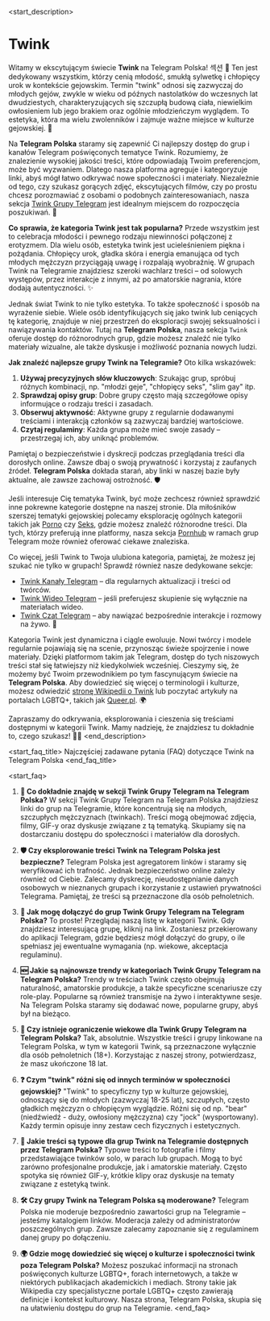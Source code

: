 <start_description>
# Twink

Witamy w ekscytującym świecie **Twink** na Telegram Polska!  섹션 👬 Ten jest dedykowany wszystkim, którzy cenią młodość, smukłą sylwetkę i chłopięcy urok w kontekście gejowskim. Termin "twink" odnosi się zazwyczaj do młodych gejów, zwykle w wieku od późnych nastolatków do wczesnych lat dwudziestych, charakteryzujących się szczupłą budową ciała, niewielkim owłosieniem lub jego brakiem oraz ogólnie młodzieńczym wyglądem. To estetyka, która ma wielu zwolenników i zajmuje ważne miejsce w kulturze gejowskiej. 🌟

Na **Telegram Polska** staramy się zapewnić Ci najlepszy dostęp do grup i kanałów Telegram poświęconych tematyce Twink. Rozumiemy, że znalezienie wysokiej jakości treści, które odpowiadają Twoim preferencjom, może być wyzwaniem. Dlatego nasza platforma agreguje i kategoryzuje linki, abyś mógł łatwo odkrywać nowe społeczności i materiały. Niezależnie od tego, czy szukasz gorących zdjęć, ekscytujących filmów, czy po prostu chcesz porozmawiać z osobami o podobnych zainteresowaniach, nasza sekcja [Twink Grupy Telegram](/grupy/twink/) jest idealnym miejscem do rozpoczęcia poszukiwań. 🚀

**Co sprawia, że kategoria Twink jest tak popularna?**
Przede wszystkim jest to celebracja młodości i pewnego rodzaju niewinności połączonej z erotyzmem. Dla wielu osób, estetyka twink jest ucieleśnieniem piękna i pożądania. Chłopięcy urok, gładka skóra i energia emanująca od tych młodych mężczyzn przyciągają uwagę i rozpalają wyobraźnię. W grupach Twink na Telegramie znajdziesz szeroki wachlarz treści – od solowych występów, przez interakcje z innymi, aż po amatorskie nagrania, które dodają autentyczności. ✨

Jednak świat Twink to nie tylko estetyka. To także społeczność i sposób na wyrażenie siebie. Wiele osób identyfikujących się jako twink lub ceniących tę kategorię, znajduje w niej przestrzeń do eksploracji swojej seksualności i nawiązywania kontaktów. Tutaj na **Telegram Polska**, nasza sekcja `Twink` oferuje dostęp do różnorodnych grup, gdzie możesz znaleźć nie tylko materiały wizualne, ale także dyskusje i możliwość poznania nowych ludzi.

**Jak znaleźć najlepsze grupy Twink na Telegramie?**
Oto kilka wskazówek:
1.  **Używaj precyzyjnych słów kluczowych**: Szukając grup, spróbuj różnych kombinacji, np. "młodzi geje", "chłopięcy seks", "slim gay" itp.
2.  **Sprawdzaj opisy grup**: Dobre grupy często mają szczegółowe opisy informujące o rodzaju treści i zasadach.
3.  **Obserwuj aktywność**: Aktywne grupy z regularnie dodawanymi treściami i interakcją członków są zazwyczaj bardziej wartościowe.
4.  **Czytaj regulaminy**: Każda grupa może mieć swoje zasady – przestrzegaj ich, aby uniknąć problemów.

Pamiętaj o bezpieczeństwie i dyskrecji podczas przeglądania treści dla dorosłych online. Zawsze dbaj o swoją prywatność i korzystaj z zaufanych źródeł. **Telegram Polska** dokłada starań, aby linki w naszej bazie były aktualne, ale zawsze zachowaj ostrożność. 🛡️

Jeśli interesuje Cię tematyka Twink, być może zechcesz również sprawdzić inne pokrewne kategorie dostępne na naszej stronie. Dla miłośników szerszej tematyki gejowskiej polecamy eksplorację ogólnych kategorii takich jak [Porno](/grupy/porno/) czy [Seks](/grupy/seks/), gdzie możesz znaleźć różnorodne treści. Dla tych, którzy preferują inne platformy, nasza sekcja [Pornhub](/grupy/pornhub/) w ramach grup Telegram może również oferować ciekawe znaleziska.

Co więcej, jeśli Twink to Twoja ulubiona kategoria, pamiętaj, że możesz jej szukać nie tylko w grupach! Sprawdź również nasze dedykowane sekcje:
*   [Twink Kanały Telegram](/kanaly/twink/) – dla regularnych aktualizacji i treści od twórców.
*   [Twink Wideo Telegram](/wideo/twink/) – jeśli preferujesz skupienie się wyłącznie na materiałach wideo.
*   [Twink Czat Telegram](/czat/twink/) – aby nawiązać bezpośrednie interakcje i rozmowy na żywo. 💬

Kategoria Twink jest dynamiczna i ciągle ewoluuje. Nowi twórcy i modele regularnie pojawiają się na scenie, przynosząc świeże spojrzenie i nowe materiały. Dzięki platformom takim jak Telegram, dostęp do tych niszowych treści stał się łatwiejszy niż kiedykolwiek wcześniej. Cieszymy się, że możemy być Twoim przewodnikiem po tym fascynującym świecie na **Telegram Polska**. Aby dowiedzieć się więcej o terminologii i kulturze, możesz odwiedzić [stronę Wikipedii o Twink](https://pl.wikipedia.org/wiki/Twink) lub poczytać artykuły na portalach LGBTQ+, takich jak [Queer.pl](https://queer.pl). 🌍

Zapraszamy do odkrywania, eksplorowania i cieszenia się treściami dostępnymi w kategorii Twink. Mamy nadzieję, że znajdziesz tu dokładnie to, czego szukasz! 🎉🍑
<end_description>

<start_faq_title>
Najczęściej zadawane pytania (FAQ) dotyczące Twink na Telegram Polska
<end_faq_title>

<start_faq>
1. **🤔 Co dokładnie znajdę w sekcji Twink Grupy Telegram na Telegram Polska?**
W sekcji Twink Grupy Telegram na Telegram Polska znajdziesz linki do grup na Telegramie, które koncentrują się na młodych, szczupłych mężczyznach (twinkach). Treści mogą obejmować zdjęcia, filmy, GIF-y oraz dyskusje związane z tą tematyką. Skupiamy się na dostarczaniu dostępu do społeczności i materiałów dla dorosłych.

2. **🛡️ Czy eksplorowanie treści Twink na Telegram Polska jest bezpieczne?**
Telegram Polska jest agregatorem linków i staramy się weryfikować ich trafność. Jednak bezpieczeństwo online zależy również od Ciebie. Zalecamy dyskrecję, nieudostępnianie danych osobowych w nieznanych grupach i korzystanie z ustawień prywatności Telegrama. Pamiętaj, że treści są przeznaczone dla osób pełnoletnich.

3. **🔗 Jak mogę dołączyć do grup Twink Grupy Telegram na Telegram Polska?**
To proste! Przeglądaj naszą listę w kategorii Twink. Gdy znajdziesz interesującą grupę, kliknij na link. Zostaniesz przekierowany do aplikacji Telegram, gdzie będziesz mógł dołączyć do grupy, o ile spełniasz jej ewentualne wymagania (np. wiekowe, akceptacja regulaminu).

4. **🆕 Jakie są najnowsze trendy w kategoriach Twink Grupy Telegram na Telegram Polska?**
Trendy w treściach Twink często obejmują naturalność, amatorskie produkcje, a także specyficzne scenariusze czy role-play. Popularne są również transmisje na żywo i interaktywne sesje. Na Telegram Polska staramy się dodawać nowe, popularne grupy, abyś był na bieżąco.

5. **🔞 Czy istnieje ograniczenie wiekowe dla Twink Grupy Telegram na Telegram Polska?**
Tak, absolutnie. Wszystkie treści i grupy linkowane na Telegram Polska, w tym w kategorii Twink, są przeznaczone wyłącznie dla osób pełnoletnich (18+). Korzystając z naszej strony, potwierdzasz, że masz ukończone 18 lat.

6. **❓ Czym "twink" różni się od innych terminów w społeczności gejowskiej?**
"Twink" to specyficzny typ w kulturze gejowskiej, odnoszący się do młodych (zazwyczaj 18-25 lat), szczupłych, często gładkich mężczyzn o chłopięcym wyglądzie. Różni się od np. "bear" (niedźwiedź - duży, owłosiony mężczyzna) czy "jock" (wysportowany). Każdy termin opisuje inny zestaw cech fizycznych i estetycznych.

7. **🧐 Jakie treści są typowe dla grup Twink na Telegramie dostępnych przez Telegram Polska?**
Typowe treści to fotografie i filmy przedstawiające twinków solo, w parach lub grupach. Mogą to być zarówno profesjonalne produkcje, jak i amatorskie materiały. Często spotyka się również GIF-y, krótkie klipy oraz dyskusje na tematy związane z estetyką twink.

8. **🛠️ Czy grupy Twink na Telegram Polska są moderowane?**
Telegram Polska nie moderuje bezpośrednio zawartości grup na Telegramie – jesteśmy katalogiem linków. Moderacja zależy od administratorów poszczególnych grup. Zawsze zalecamy zapoznanie się z regulaminem danej grupy po dołączeniu.

9. **🌍 Gdzie mogę dowiedzieć się więcej o kulturze i społeczności twink poza Telegram Polska?**
Możesz poszukać informacji na stronach poświęconych kulturze LGBTQ+, forach internetowych, a także w niektórych publikacjach akademickich i mediach. Strony takie jak Wikipedia czy specjalistyczne portale LGBTQ+ często zawierają definicje i kontekst kulturowy. Nasza strona, Telegram Polska, skupia się na ułatwieniu dostępu do grup na Telegramie.
<end_faq>